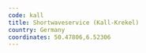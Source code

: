 ```yaml
---
code: kall
title: Shortwaveservice (Kall-Krekel)
country: Germany
coordinates: 50.47806,6.52306
---
```

